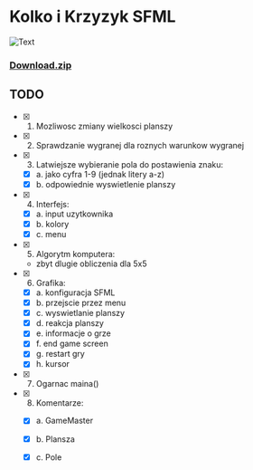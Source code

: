 # Kolko i Krzyzyk SFML

![Text](https://puu.sh/DycZU/b6c3d8e97a.png "Game Screen")

### [Download.zip](https://puu.sh/DzOSa/1ceb5ab55f.zip)

## TODO
- [x] 1. Mozliwosc zmiany wielkosci planszy

- [x] 2. Sprawdzanie wygranej dla roznych warunkow wygranej

- [x] 3. Latwiejsze wybieranie pola do postawienia znaku:
	- [x] a. jako cyfra 1-9 (jednak litery a-z)
	- [x] b. odpowiednie wyswietlenie planszy
	
- [x] 4. Interfejs:
    - [x] a. input uzytkownika
	- [x] b. kolory
	- [x] c. menu
	
- [x] 5. Algorytm komputera:
	- zbyt dlugie obliczenia dla 5x5

- [x] 6. Grafika:
	- [x] a. konfiguracja SFML
    - [x] b. przejscie przez menu
    - [x] c. wyswietlanie planszy
    - [x] d. reakcja planszy
	- [x] e. informacje o grze
	- [x] f. end game screen
	- [x] g. restart gry
    - [x] h. kursor

- [x] 7. Ogarnac maina()

- [x] 8. Komentarze:
    - [x] a. GameMaster
    - [x] b. Plansza
    - [x] c. Pole
	
